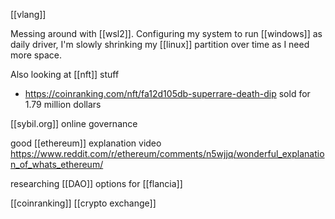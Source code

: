 [[vlang]]

Messing around with [[wsl2]]. Configuring my system to run [[windows]] as daily driver, I'm slowly shrinking my [[linux]] partition over time as I need more space.

Also looking at [[nft]] stuff
-	https://coinranking.com/nft/fa12d105db-superrare-death-dip sold for 1.79 million dollars

[[sybil.org]] online governance

good [[ethereum]] explanation video https://www.reddit.com/r/ethereum/comments/n5wjjq/wonderful_explanation_of_whats_ethereum/

researching [[DAO]] options for [[flancia]] 

[[coinranking]] [[crypto exchange]]
